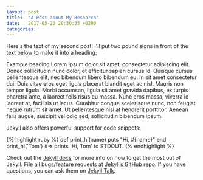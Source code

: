 ```yaml
---
layout: post
title:  "A Post about My Research"
date:   2017-05-20 20:30:35 +0200
categories: 
---
```

Here's the text of my second post! I'll put two pound signs in front of the text below to make it into a heading:

Example heading
Lorem ipsum dolor sit amet, consectetur adipiscing elit. Donec sollicitudin nunc dolor, et efficitur sapien cursus id. Quisque cursus pellentesque elit, nec bibendum libero bibendum eu. In sit amet consectetur dui. Duis vitae eros eget ligula placerat blandit eget ac nisl. Mauris non tempor ligula. Morbi accumsan, ligula sit amet gravida dapibus, ex turpis pharetra ante, a laoreet felis risus eu massa. Nunc eros massa, viverra id laoreet at, facilisis ut lacus. Curabitur congue scelerisque nunc, non feugiat neque rutrum sit amet. Ut pellentesque nisi at hendrerit porttitor. Aenean felis augue, suscipit vel odio sed, sollicitudin bibendum ipsum. 

Jekyll also offers powerful support for code snippets:

{% highlight ruby %}
def print_hi(name)
  puts "Hi, #{name}"
end
print_hi('Tom')
#=> prints 'Hi, Tom' to STDOUT.
{% endhighlight %}

Check out the [Jekyll docs][jekyll-docs] for more info on how to get the most out of Jekyll. File all bugs/feature requests at [Jekyll’s GitHub repo][jekyll-gh]. If you have questions, you can ask them on [Jekyll Talk][jekyll-talk].

[jekyll-docs]: https://jekyllrb.com/docs/home
[jekyll-gh]:   https://github.com/jekyll/jekyll
[jekyll-talk]: https://talk.jekyllrb.com/
